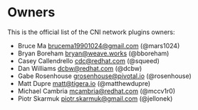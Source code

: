 # Owners
This is the official list of the CNI network plugins owners:
- Bruce Ma <brucema19901024@gmail.com> (@mars1024)
- Bryan Boreham <bryan@weave.works> (@bboreham)
- Casey Callendrello <cdc@redhat.com> (@squeed)
- Dan Williams <dcbw@redhat.com> (@dcbw)
- Gabe Rosenhouse <grosenhouse@pivotal.io> (@rosenhouse)
- Matt Dupre <matt@tigera.io> (@matthewdupre)
- Michael Cambria <mcambria@redhat.com> (@mccv1r0)
- Piotr Skarmuk <piotr.skarmuk@gmail.com> (@jellonek)
